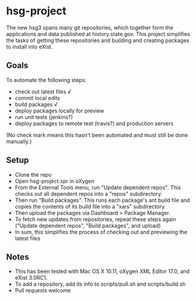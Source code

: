 # hsg-project

The new hsg3 spans many git repositories, which together form the applications and data published at history.state.gov. This project simplifies the tasks of getting these repositories and building and creating packages to install into eXist. 

## Goals

To automate the following steps:

- check out latest files √
- commit local edits
- build packages √
- deploy packages locally for preview
- run unit tests (jenkins?)
- deploy packages to remote test (travis?) and production servers

(No check mark means this hasn't been automated and must still be done manually.)

## Setup

- Clone the repo
- Open hsg-project.xpr in oXygen
- From the External Tools menu, run "Update dependent repos". This checks out all dependent repos into a "repos" subdirectory.
- Then run "Build packages". This runs each package's ant build file and copies the contents of its build file into a "xars" subdirectory.
- Then upload the packages via Dashboard > Package Manager.
- To fetch new updates from repositories, repeat these steps again ("Update dependent repos", "Build packages", and upload)
- In sum, this simplifies the process of checking out and previewing the latest files

## Notes

- This has been tested with Mac OS X 10.11, oXygen XML Editor 17.0, and eXist 3.0RC1.
- To add a repository, add its info to scripts/pull.sh and scripts/build.sh
- Pull requests welcome

